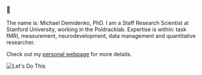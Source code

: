 ### 👋

The name is: Michael Demidenko, PhD. I am a Staff Research Scientist at Stanford University, working in the Poldracklab. 
Expertise is within: task fMRI, measurement, neurodevelopment, data management and quantitative researcher. 

Check out my [personal webpage](https://www.michaeldemidenko.com) for more details.

![Let's Do This](https://media.giphy.com/media/v1.Y2lkPTc5MGI3NjExcGJsemI5djdzZXIzdXp0M2d5NW51OWExNWRkc2YwNDJwcDkzY2p5bSZlcD12MV9pbnRlcm5hbF9naWZfYnlfaWQmY3Q9Zw/BpGWitbFZflfSUYuZ9/giphy.gif)






<!--
**demidenm/demidenm** is a ✨ _special_ ✨ repository because its `README.md` (this file) appears on your GitHub profile.

Here are some ideas to get you started:

- 🔭 I’m currently working on ...
- 🌱 I’m currently learning ...
- 👯 I’m looking to collaborate on ...
- 🤔 I’m looking for help with ...
- 💬 Ask me about ...
- 📫 How to reach me: ...
- 😄 Pronouns: ...
- ⚡ Fun fact: ...
-->
